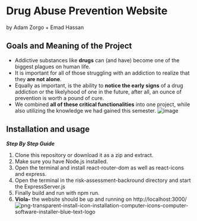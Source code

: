 # Drug Abuse Prevention Website
by Adam Zorgo + Emad Hassan

## Goals and Meaning of the Project

* Addictive substances like **drugs** can (and have) become one of the biggest plagues on human life.
* It is important for all of those struggling with an addiction to realize that they **are not alone**.
* Equally as important, is the ability to **notice the early signs** of a drug addiction or the likelyhood of one in the future, after all, an ounce of prevention is worth a pound of cure.
* We combined **all of these critical functionalities** into one project, while also utilizing the knowledge we had gained this semester.
![image](https://github.com/Adam-Zorgo/drug-abuse-website-react/assets/162918688/0abee434-6d82-423b-bd6a-c6c2a08d6888)


## Installation and usage

*__Step By Step Guide__*
1. Clone this repository or download it as a zip and extract.
2. Make sure you have Node.js installed.
3. Open the terminal and install react-router-dom as well as react-icons and express.
5. Open the terminal in the risk-assessment-backround directory and start the ExpressServer.js
6. Finally build and run with npm run.
7. **Viola-** the website should be up and running on http://localhost:3000/
![png-transparent-install-icon-installation-computer-icons-computer-software-installer-blue-text-logo](https://github.com/Adam-Zorgo/drug-abuse-website-react/assets/162918688/923b4698-09bb-4237-947e-a5ddeff610be)


